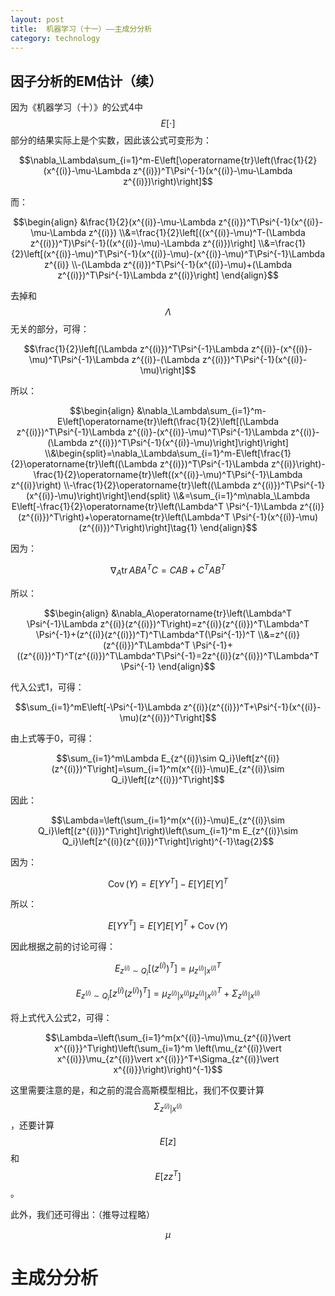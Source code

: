 ```yaml
---
layout: post
title:  机器学习（十一）——主成分分析
category: technology 
---
```


## 因子分析的EM估计（续）

因为《机器学习（十）》的公式4中$$E[\cdot]$$部分的结果实际上是个实数，因此该公式可变形为：

$$\nabla_\Lambda\sum_{i=1}^m-E\left[\operatorname{tr}\left(\frac{1}{2}(x^{(i)}-\mu-\Lambda z^{(i)})^T\Psi^{-1}(x^{(i)}-\mu-\Lambda z^{(i)})\right)\right]$$

而：

$$\begin{align}
&\frac{1}{2}(x^{(i)}-\mu-\Lambda z^{(i)})^T\Psi^{-1}(x^{(i)}-\mu-\Lambda z^{(i)})
\\&=\frac{1}{2}\left[((x^{(i)}-\mu)^T-(\Lambda z^{(i)})^T)\Psi^{-1}((x^{(i)}-\mu)-\Lambda z^{(i)})\right]
\\&=\frac{1}{2}\left[(x^{(i)}-\mu)^T\Psi^{-1}(x^{(i)}-\mu)-(x^{(i)}-\mu)^T\Psi^{-1}\Lambda z^{(i)}
\\-(\Lambda z^{(i)})^T\Psi^{-1}(x^{(i)}-\mu)+(\Lambda z^{(i)})^T\Psi^{-1}\Lambda z^{(i)}\right]
\end{align}$$

去掉和$$\Lambda$$无关的部分，可得：

$$\frac{1}{2}\left[(\Lambda z^{(i)})^T\Psi^{-1}\Lambda z^{(i)}-(x^{(i)}-\mu)^T\Psi^{-1}\Lambda z^{(i)}-(\Lambda z^{(i)})^T\Psi^{-1}(x^{(i)}-\mu)\right]$$

所以：

$$\begin{align}
&\nabla_\Lambda\sum_{i=1}^m-E\left[\operatorname{tr}\left(\frac{1}{2}\left[(\Lambda z^{(i)})^T\Psi^{-1}\Lambda z^{(i)}-(x^{(i)}-\mu)^T\Psi^{-1}\Lambda z^{(i)}-(\Lambda z^{(i)})^T\Psi^{-1}(x^{(i)}-\mu)\right]\right)\right]
\\&\begin{split}=\nabla_\Lambda\sum_{i=1}^m-E\left[\frac{1}{2}\operatorname{tr}\left((\Lambda z^{(i)})^T\Psi^{-1}\Lambda z^{(i)}\right)-\frac{1}{2}\operatorname{tr}\left((x^{(i)}-\mu)^T\Psi^{-1}\Lambda z^{(i)}\right)
\\-\frac{1}{2}\operatorname{tr}\left((\Lambda z^{(i)})^T\Psi^{-1}(x^{(i)}-\mu)\right)\right]\end{split}
\\&=\sum_{i=1}^m\nabla_\Lambda E\left[-\frac{1}{2}\operatorname{tr}\left(\Lambda^T \Psi^{-1}\Lambda z^{(i)}(z^{(i)})^T\right)+\operatorname{tr}\left(\Lambda^T \Psi^{-1}(x^{(i)}-\mu)(z^{(i)})^T\right)\right]\tag{1}
\end{align}$$

因为：

$$\nabla_A\operatorname{tr}ABA^TC=CAB+C^TAB^T$$

所以：

$$\begin{align}
&\nabla_A\operatorname{tr}\left(\Lambda^T \Psi^{-1}\Lambda z^{(i)}(z^{(i)})^T\right)=z^{(i)}(z^{(i)})^T\Lambda^T \Psi^{-1}+(z^{(i)}(z^{(i)})^T)^T\Lambda^T(\Psi^{-1})^T
\\&=z^{(i)}(z^{(i)})^T\Lambda^T \Psi^{-1}+((z^{(i)})^T)^T(z^{(i)})^T\Lambda^T\Psi^{-1}=2z^{(i)}(z^{(i)})^T\Lambda^T \Psi^{-1}
\end{align}$$

代入公式1，可得：

$$\sum_{i=1}^mE\left[-\Psi^{-1}\Lambda z^{(i)}(z^{(i)})^T+\Psi^{-1}(x^{(i)}-\mu)(z^{(i)})^T\right]$$

由上式等于0，可得：

$$\sum_{i=1}^m\Lambda E_{z^{(i)}\sim Q_i}\left[z^{(i)}(z^{(i)})^T\right]=\sum_{i=1}^m(x^{(i)}-\mu)E_{z^{(i)}\sim Q_i}\left[(z^{(i)})^T\right]$$

因此：

$$\Lambda=\left(\sum_{i=1}^m(x^{(i)}-\mu)E_{z^{(i)}\sim Q_i}\left[(z^{(i)})^T\right]\right)\left(\sum_{i=1}^m E_{z^{(i)}\sim Q_i}\left[z^{(i)}(z^{(i)})^T\right]\right)^{-1}\tag{2}$$

因为：

$$\operatorname{Cov}(Y)=E[YY^T]-E[Y]E[Y]^T$$

所以：

$$E[YY^T]=E[Y]E[Y]^T+\operatorname{Cov}(Y)$$

因此根据之前的讨论可得：

$$E_{z^{(i)}\sim Q_i}\left[(z^{(i)})^T\right]=\mu_{z^{(i)}\vert x^{(i)}}^T$$

$$E_{z^{(i)}\sim Q_i}\left[z^{(i)}(z^{(i)})^T\right]=\mu_{z^{(i)}\vert x^{(i)}}\mu_{z^{(i)}\vert x^{(i)}}^T+\Sigma_{z^{(i)}\vert x^{(i)}}$$

将上式代入公式2，可得：

$$\Lambda=\left(\sum_{i=1}^m(x^{(i)}-\mu)\mu_{z^{(i)}\vert x^{(i)}}^T\right)\left(\sum_{i=1}^m \left(\mu_{z^{(i)}\vert x^{(i)}}\mu_{z^{(i)}\vert x^{(i)}}^T+\Sigma_{z^{(i)}\vert x^{(i)}}\right)\right)^{-1}$$

这里需要注意的是，和之前的混合高斯模型相比，我们不仅要计算$$\Sigma_{z^{(i)}\vert x^{(i)}}$$，还要计算$$E[z]$$和$$E[zz^T]$$。

此外，我们还可得出：（推导过程略）

$$\mu$$



# 主成分分析



